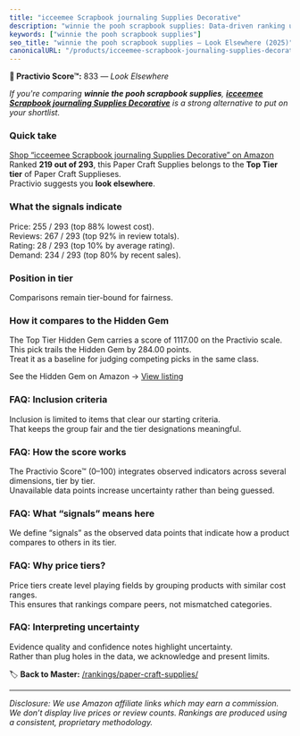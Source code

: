 ```yaml
---
title: "icceemee Scrapbook journaling Supplies Decorative"
description: "winnie the pooh scrapbook supplies: Data-driven ranking using the Practivio Score™. Positioned by quality, value, demand, findability, momentum."
keywords: ["winnie the pooh scrapbook supplies"]
seo_title: "winnie the pooh scrapbook supplies — Look Elsewhere (2025)"
canonicalURL: "/products/icceemee-scrapbook-journaling-supplies-decorative-B0F3HSDQ3J/"
---
```


**🚫 Practivio Score™:** 833 — _Look Elsewhere_


*If you're comparing **winnie the pooh scrapbook supplies**, **[icceemee Scrapbook journaling Supplies Decorative](https://www.amazon.com/dp/B0F3HSDQ3J?tag=practivio-20)** is a strong alternative to put on your shortlist.*
### Quick take
[Shop “icceemee Scrapbook journaling Supplies Decorative” on Amazon](https://www.amazon.com/dp/B0F3HSDQ3J?tag=practivio-20)
Ranked **219 out of 293**, this Paper Craft Supplies belongs to the **Top Tier tier** of Paper Craft Supplieses.  
Practivio suggests you **look elsewhere**.

### What the signals indicate
Price: 255 / 293 (top 88% lowest cost).  
Reviews: 267 / 293 (top 92% in review totals).  
Rating: 28 / 293 (top 10% by average rating).  
Demand: 234 / 293 (top 80% by recent sales).

### Position in tier
Comparisons remain tier-bound for fairness.

### How it compares to the Hidden Gem
The Top Tier Hidden Gem carries a score of 1117.00 on the Practivio scale.  
This pick trails the Hidden Gem by 284.00 points.  
Treat it as a baseline for judging competing picks in the same class.  

See the Hidden Gem on Amazon → [View listing](https://www.amazon.com/dp/B079KL4C91?tag=practivio-20)

### FAQ: Inclusion criteria
Inclusion is limited to items that clear our starting criteria.  
That keeps the group fair and the tier designations meaningful.

### FAQ: How the score works
The Practivio Score™ (0–100) integrates observed indicators across several dimensions, tier by tier.  
Unavailable data points increase uncertainty rather than being guessed.

### FAQ: What “signals” means here
We define “signals” as the observed data points that indicate how a product compares to others in its tier.

### FAQ: Why price tiers?
Price tiers create level playing fields by grouping products with similar cost ranges.  
This ensures that rankings compare peers, not mismatched categories.

### FAQ: Interpreting uncertainty
Evidence quality and confidence notes highlight uncertainty.  
Rather than plug holes in the data, we acknowledge and present limits.


🏷️ **Back to Master:** [/rankings/paper-craft-supplies/](/rankings/paper-craft-supplies/)

---
_Disclosure: We use Amazon affiliate links which may earn a commission. We don’t display live prices or review counts. Rankings are produced using a consistent, proprietary methodology._
